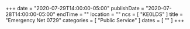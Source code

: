 +++
date = "2020-07-29T14:00:00-05:00"
publishDate = "2020-07-28T14:00:00-05:00"
endTime = ""
location = ""
ncs = [ "KE0LDS" ]
title = "Emergency Net 0729"
categories = [ "Public Service" ]
dates = [ "" ]
+++
